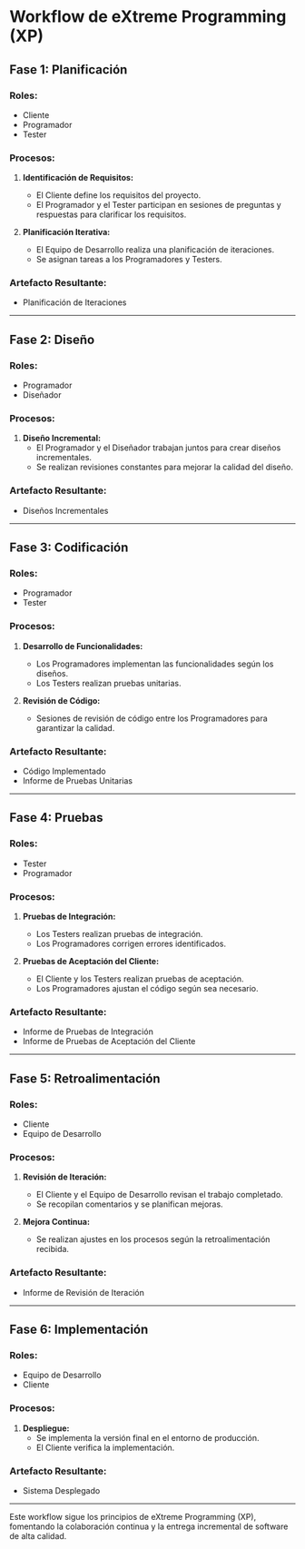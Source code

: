 # Workflow de eXtreme Programming (XP)

## Fase 1: Planificación

### Roles:
- Cliente
- Programador
- Tester

### Procesos:
1. **Identificación de Requisitos:**
   - El Cliente define los requisitos del proyecto.
   - El Programador y el Tester participan en sesiones de preguntas y respuestas para clarificar los requisitos.

2. **Planificación Iterativa:**
   - El Equipo de Desarrollo realiza una planificación de iteraciones.
   - Se asignan tareas a los Programadores y Testers.

### Artefacto Resultante:
- Planificación de Iteraciones

---

## Fase 2: Diseño

### Roles:
- Programador
- Diseñador

### Procesos:
1. **Diseño Incremental:**
   - El Programador y el Diseñador trabajan juntos para crear diseños incrementales.
   - Se realizan revisiones constantes para mejorar la calidad del diseño.

### Artefacto Resultante:
- Diseños Incrementales

---

## Fase 3: Codificación

### Roles:
- Programador
- Tester

### Procesos:
1. **Desarrollo de Funcionalidades:**
   - Los Programadores implementan las funcionalidades según los diseños.
   - Los Testers realizan pruebas unitarias.

2. **Revisión de Código:**
   - Sesiones de revisión de código entre los Programadores para garantizar la calidad.

### Artefacto Resultante:
- Código Implementado
- Informe de Pruebas Unitarias

---

## Fase 4: Pruebas

### Roles:
- Tester
- Programador

### Procesos:
1. **Pruebas de Integración:**
   - Los Testers realizan pruebas de integración.
   - Los Programadores corrigen errores identificados.

2. **Pruebas de Aceptación del Cliente:**
   - El Cliente y los Testers realizan pruebas de aceptación.
   - Los Programadores ajustan el código según sea necesario.

### Artefacto Resultante:
- Informe de Pruebas de Integración
- Informe de Pruebas de Aceptación del Cliente

---

## Fase 5: Retroalimentación

### Roles:
- Cliente
- Equipo de Desarrollo

### Procesos:
1. **Revisión de Iteración:**
   - El Cliente y el Equipo de Desarrollo revisan el trabajo completado.
   - Se recopilan comentarios y se planifican mejoras.

2. **Mejora Continua:**
   - Se realizan ajustes en los procesos según la retroalimentación recibida.

### Artefacto Resultante:
- Informe de Revisión de Iteración

---

## Fase 6: Implementación

### Roles:
- Equipo de Desarrollo
- Cliente

### Procesos:
1. **Despliegue:**
   - Se implementa la versión final en el entorno de producción.
   - El Cliente verifica la implementación.

### Artefacto Resultante:
- Sistema Desplegado

---

Este workflow sigue los principios de eXtreme Programming (XP), fomentando la colaboración continua y la entrega incremental de software de alta calidad.
